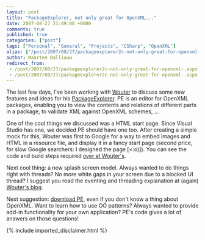 ```yaml
---
layout: post
title: "PackageExplorer, not only great for OpenXML..."
date: 2007-08-27 21:49:00 +0000
comments: true
published: true
categories: ["post"]
tags: ["Personal", "General", "Projects", "CSharp", "OpenXML"]
alias: ["/post/2007/08/27/packageexplorer2c-not-only-great-for-openxml-.aspx"]
author: Maarten Balliauw
redirect_from:
 - /post/2007/08/27/packageexplorer2c-not-only-great-for-openxml-.aspx
 - /post/2007/08/27/packageexplorer2c-not-only-great-for-openxml-.aspx
---
```

<P mce_keep="true">The last few days, I've been working with <A class="" href="http://blogs.infosupport.com/wouterv" target=_blank mce_href="http://blogs.infosupport.com/wouterv">Wouter</A> to discuss some new features and ideas for his <A class="" href="http://www.codeplex.com/PackageExplorer" target=_blank mce_href="http://www.codeplex.com/PackageExplorer">PackageExplorer</A>. PE is an editor for OpenXML packages, enabling you to view the contents and relations of different parts in a package, to validate XML against OpenXML schemes, ...</P>
<P mce_keep="true">One of the cool things we discussed was a HTML start page. Since Visual Studio has one, we decided PE should have one too. After creating a simple mock for this, Wouter was first to Google for a way to embed images and HTML in a resource file, and display it in a fancy start page (second price, for slow Google searchers: I designed the page [&lt;:o)]). You can see the code and build steps required <A class="" href="http://blogs.infosupport.com/wouterv/archive/2007/08/25/Package-Explorer-Start-Page-_2D00_-How-to-use-Win32-resources-and-the-res_3A002F002F00_-protocol-from-.NET.aspx" target=_blank mce_href="http://blogs.infosupport.com/wouterv/archive/2007/08/25/Package-Explorer-Start-Page-_2D00_-How-to-use-Win32-resources-and-the-res_3A002F002F00_-protocol-from-.NET.aspx">over at Wouter's</A>.</P>
<P mce_keep="true">Next cool thing: a new splash screen model. Always wanted to do things right with threads? No more white gaps in your screen due to a blocked UI thread? I suggest you read the eventing and threading explanation at (again) <A class="" href="http://blogs.infosupport.com/wouterv/archive/2007/08/25/The-Package-Explorer-splash-screen_3A00_-Multi_2D00_threaded-application-initialization.aspx" target=_blank mce_href="http://blogs.infosupport.com/wouterv/archive/2007/08/25/The-Package-Explorer-splash-screen_3A00_-Multi_2D00_threaded-application-initialization.aspx">Wouter's blog</A>.</P>
<P mce_keep="true">Next suggestion: <A class="" href="http://www.codeplex.com/PackageExplorer" target=_blank mce_href="http://www.codeplex.com/PackageExplorer">download PE</A>, even if you don't know a thing about OpenXML. Want to learn how to use OO patterns? Always wanted to provide add-in functionality for your own application? PE's code gives a lot of answers on those questions!</P>
{% include imported_disclaimer.html %}
